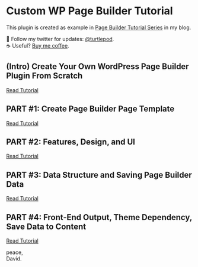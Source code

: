 # Custom WP Page Builder Tutorial

This plugin is created as example in [Page Builder Tutorial Series](https://shellcreeper.com/series/page-builder-tuts/) in my blog. 

:turtle: Follow my twitter for updates: [@turtlepod](https://twitter.com/turtlepod).<br/>
:coffee: Useful? [Buy me coffee](https://www.paypal.com/cgi-bin/webscr?cmd=_s-xclick&hosted_button_id=TT23LVNKA3AU2).

## (Intro) Create Your Own WordPress Page Builder Plugin From Scratch

[Read Tutorial](https://shellcreeper.com/wp-page-builder-plugin-from-scratch/)

## PART #1: Create Page Builder Page Template

[Read Tutorial](https://shellcreeper.com/wp-page-builder-from-scratch-1-create-page-builder-page-template/)

## PART #2: Features, Design, and UI

[Read Tutorial](https://shellcreeper.com/wp-page-builder-from-scratch-2-features-design-and-ui/)

## PART #3: Data Structure and Saving Page Builder Data

[Read Tutorial](https://shellcreeper.com/wp-page-builder-from-scratch-3-data-structure-and-saving-page-builder-data/)

## PART #4: Front-End Output, Theme Dependency, Save Data to Content

[Read Tutorial](https://shellcreeper.com/wp-page-builder-from-scratch-4-front-end-output-theme-dependency-saving-data-to-content/)

peace,<br/>
David.

